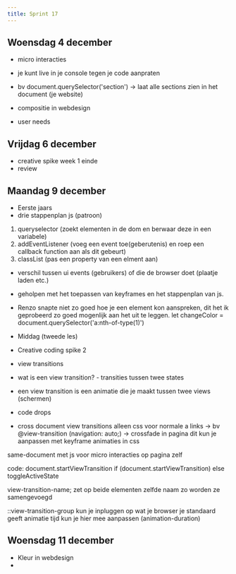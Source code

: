 ```yaml
---
title: Sprint 17
---
```


## Woensdag 4 december 
- micro interacties 
- je kunt live in je console tegen je code aanpraten 
- bv document.querySelector('section') -> laat alle sections zien in het document (je website)

- compositie in webdesign 
- user needs 


## Vrijdag 6 december 
- creative spike week 1 einde 
- review 


## Maandag 9 december 
- Eerste jaars 
- drie stappenplan js (patroon)
1. queryselector (zoekt elementen in de dom en berwaar deze in een variabele)
2. addEventListener (voeg een event toe(geberutenis) en roep een callback function aan als dit gebeurt)
3. classList (pas een property van een elment aan)

- verschil tussen ui events (gebruikers) of die de browser doet (plaatje laden etc.)

- geholpen met het toepassen van keyframes en het stappenplan van js. 
- Renzo snapte niet zo goed hoe je een element kon aanspreken, dit het ik geprobeerd zo goed mogenlijk aan het uit te leggen. 
let changeColor = document.querySelector('a:nth-of-type(1)')


- Middag (tweede les)
- Creative coding spike 2 
- view transitions 
- wat is een view transition? - transities tussen twee states 
- een view transition is een animatie die je maakt tussen twee views (schermen)
- code drops

- cross document view transitions 
alleen css 
voor normale a links -> bv @view-transition (navigation: auto;) -> crossfade in pagina 
dit kun je aanpassen met keyframe animaties in css

same-document 
met js voor micro interacties op pagina zelf 

code:
document.startViewTransition
if (document.startViewTransition)
else toggleActiveState 

view-transition-name; 
zet op beide elementen zelfde naam zo worden ze samengevoegd 

::view-transition-group
kun je inpluggen op wat je browser je standaard geeft 
animatie tijd kun je hier mee aanpassen (animation-duration)

## Woensdag 11 december 
- Kleur in webdesign 
- 